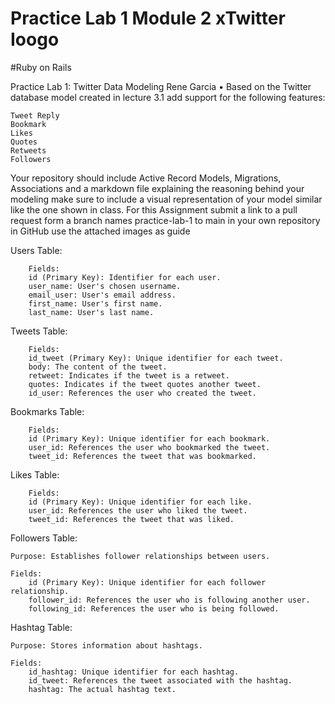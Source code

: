 
# Practice Lab 1 Module 2 xTwitter Ioogo
#Ruby on Rails

Practice Lab 1: Twitter Data Modeling
Rene Garcia
•
Based on the Twitter database model created in lecture 3.1 add support for the following features:

    Tweet Reply
    Bookmark
    Likes
    Quotes
    Retweets
    Followers

Your repository should include Active Record Models, Migrations, Associations and a markdown file explaining the reasoning behind your modeling make sure to include a visual representation of your model similar like the one shown in class.
For this Assignment submit a link to a pull request form a branch names practice-lab-1 to main in your own repository in GitHub use the attached images as guide


Users Table:

        
        Fields:
        id (Primary Key): Identifier for each user.
        user_name: User's chosen username.
        email_user: User's email address.
        first_name: User's first name.
        last_name: User's last name.

Tweets Table:


        
        Fields:
        id_tweet (Primary Key): Unique identifier for each tweet.
        body: The content of the tweet.
        retweet: Indicates if the tweet is a retweet.
        quotes: Indicates if the tweet quotes another tweet.
        id_user: References the user who created the tweet.


Bookmarks Table:

    
        Fields:
        id (Primary Key): Unique identifier for each bookmark.
        user_id: References the user who bookmarked the tweet.
        tweet_id: References the tweet that was bookmarked.


Likes Table:

    
        Fields:
        id (Primary Key): Unique identifier for each like.
        user_id: References the user who liked the tweet.
        tweet_id: References the tweet that was liked.

Followers Table:

    Purpose: Establishes follower relationships between users.

    Fields:
        id (Primary Key): Unique identifier for each follower relationship.
        follower_id: References the user who is following another user.
        following_id: References the user who is being followed.


Hashtag Table:

    Purpose: Stores information about hashtags.

    Fields:
        id_hashtag: Unique identifier for each hashtag.
        id_tweet: References the tweet associated with the hashtag.
        hashtag: The actual hashtag text.
